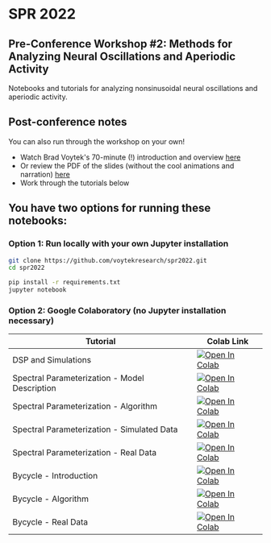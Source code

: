 # SPR 2022
## Pre-Conference Workshop #2: Methods for Analyzing Neural Oscillations and Aperiodic Activity ###

Notebooks and tutorials for analyzing nonsinusoidal neural oscillations and aperiodic activity.

## Post-conference notes

You can also run through the workshop on your own!
- Watch Brad Voytek's 70-minute (!) introduction and overview [here](https://www.youtube.com/watch?v=bRsMdtldwpQ)
- Or review the PDF of the slides (without the cool animations and narration) [here](presentation/Voytek-SPR.pdf)
- Work through the tutorials below

## You have two options for running these notebooks:
### Option 1: Run locally with your own Jupyter installation

```bash
git clone https://github.com/voytekresearch/spr2022.git
cd spr2022

pip install -r requirements.txt
jupyter notebook
```

### Option 2: Google Colaboratory (no Jupyter installation necessary)

| Tutorial | Colab Link |
| - | --- |
|  DSP and Simulations  | [![Open In Colab](https://colab.research.google.com/assets/colab-badge.svg)](https://colab.research.google.com/github/voytekresearch/spr2022/blob/master/tutorials/00_dsp_and_sims/00_dsp_and_sims.ipynb) |
|  Spectral Parameterization - Model Description  | [![Open In Colab](https://colab.research.google.com/assets/colab-badge.svg)](https://colab.research.google.com/github/voytekresearch/spr2022/blob/master/tutorials/01_specparam/specparam_00-ModelDescription.ipynb) |
|  Spectral Parameterization - Algorithm   | [![Open In Colab](https://colab.research.google.com/assets/colab-badge.svg)](https://colab.research.google.com/github/voytekresearch/spr2022/blob/master/tutorials/01_specparam/specparam_01-Algorithm.ipynb) |
|  Spectral Parameterization - Simulated Data   | [![Open In Colab](https://colab.research.google.com/assets/colab-badge.svg)](https://colab.research.google.com/github/voytekresearch/spr2022/blob/master/tutorials/01_specparam/specparam_02-SimData.ipynb) |
|  Spectral Parameterization - Real Data   | [![Open In Colab](https://colab.research.google.com/assets/colab-badge.svg)](https://colab.research.google.com/github/voytekresearch/spr2022/blob/master/tutorials/01_specparam/specparam_03-RealData.ipynb) |
|  Bycycle - Introduction  | [![Open In Colab](https://colab.research.google.com/assets/colab-badge.svg)](https://colab.research.google.com/github/voytekresearch/spr2022/blob/master/tutorials/02_bycycle/bycycle_00-Introduction.ipynb) |
|  Bycycle - Algorithm  | [![Open In Colab](https://colab.research.google.com/assets/colab-badge.svg)](https://colab.research.google.com/github/voytekresearch/spr2022/blob/master/tutorials/02_bycycle/bycycle_01-Algorithm.ipynb) |
|  Bycycle - Real Data  | [![Open In Colab](https://colab.research.google.com/assets/colab-badge.svg)](https://colab.research.google.com/github/voytekresearch/spr2022/blob/master/tutorials/02_bycycle/bycycle_02-RealData.ipynb) |

